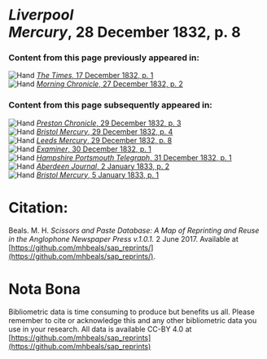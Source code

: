 # *Liverpool Mercury*, 28 December 1832, p. 8  
  
### Content from this page previously appeared in:  
![Hand](http://scissorsandpaste.net/wp-content/uploads/2017/06/smallhandpointer.png) [*The Times*, 17 December 1832, p. 1](https://mhbeals.github.io/sap_html/The-Times/The-Times-17-December-1832-p-1)  
![Hand](http://scissorsandpaste.net/wp-content/uploads/2017/06/smallhandpointer.png) [*Morning Chronicle*, 27 December 1832, p. 2](https://mhbeals.github.io/sap_html/Morning-Chronicle/Morning-Chronicle-27-December-1832-p-2)  
  
### Content from this page subsequently appeared in:  
![Hand](http://scissorsandpaste.net/wp-content/uploads/2017/06/smallhandpointer.png) [*Preston Chronicle*, 29 December 1832, p. 3](https://mhbeals.github.io/sap_html/Preston-Chronicle/Preston-Chronicle-29-December-1832-p-3)  
![Hand](http://scissorsandpaste.net/wp-content/uploads/2017/06/smallhandpointer.png) [*Bristol Mercury*, 29 December 1832, p. 4](https://mhbeals.github.io/sap_html/Bristol-Mercury/Bristol-Mercury-29-December-1832-p-4)  
![Hand](http://scissorsandpaste.net/wp-content/uploads/2017/06/smallhandpointer.png) [*Leeds Mercury*, 29 December 1832, p. 8](https://mhbeals.github.io/sap_html/Leeds-Mercury/Leeds-Mercury-29-December-1832-p-8)  
![Hand](http://scissorsandpaste.net/wp-content/uploads/2017/06/smallhandpointer.png) [*Examiner*, 30 December 1832, p. 1](https://mhbeals.github.io/sap_html/Examiner/Examiner-30-December-1832-p-1)  
![Hand](http://scissorsandpaste.net/wp-content/uploads/2017/06/smallhandpointer.png) [*Hampshire Portsmouth Telegraph*, 31 December 1832, p. 1](https://mhbeals.github.io/sap_html/Hampshire-Portsmouth-Telegraph/Hampshire-Portsmouth-Telegraph-31-December-1832-p-1)  
![Hand](http://scissorsandpaste.net/wp-content/uploads/2017/06/smallhandpointer.png) [*Aberdeen Journal*, 2 January 1833, p. 2](https://mhbeals.github.io/sap_html/Aberdeen-Journal/Aberdeen-Journal-2-January-1833-p-2)  
![Hand](http://scissorsandpaste.net/wp-content/uploads/2017/06/smallhandpointer.png) [*Bristol Mercury*, 5 January 1833, p. 1](https://mhbeals.github.io/sap_html/Bristol-Mercury/Bristol-Mercury-5-January-1833-p-1)  


# Citation: 

Beals. M. H. *Scissors and Paste Database: A Map of Reprinting and Reuse in the Anglophone Newspaper Press v.1.0.1.* 2 June 2017. Available at [https://github.com/mhbeals/sap_reprints/](https://github.com/mhbeals/sap_reprints/). 

# Nota Bona

Bibliometric data is time consuming to produce but benefits us all. Please remember to cite or acknowledge this and any other bibliometric data you use in your research. All data is available CC-BY 4.0 at [https://github.com/mhbeals/sap_reprints](https://github.com/mhbeals/sap_reprints)